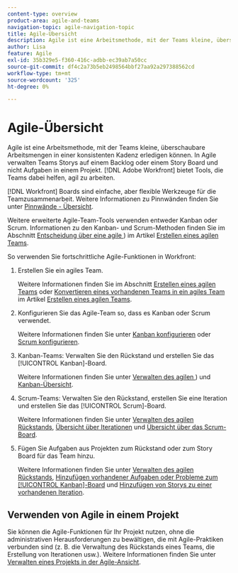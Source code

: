 ```yaml
---
content-type: overview
product-area: agile-and-teams
navigation-topic: agile-navigation-topic
title: Agile-Übersicht
description: Agile ist eine Arbeitsmethode, mit der Teams kleine, überschaubare Arbeitsmengen in einer konsistenten Kadenz erledigen können. In Agile verwalten Teams Storys auf einem Backlog oder einem Story Board und nicht Aufgaben in einem Projekt. [!DNL Adobe Workfront] Stellt Tools bereit, mit denen Teams agil arbeiten können.
author: Lisa
feature: Agile
exl-id: 35b329e5-f360-416c-adbb-ec39ab7a50cc
source-git-commit: df4c2a73b5eb2498564bbf27aa92a297388562cd
workflow-type: tm+mt
source-wordcount: '325'
ht-degree: 0%

---
```


# Agile-Übersicht

Agile ist eine Arbeitsmethode, mit der Teams kleine, überschaubare Arbeitsmengen in einer konsistenten Kadenz erledigen können. In Agile verwalten Teams Storys auf einem Backlog oder einem Story Board und nicht Aufgaben in einem Projekt. [!DNL Adobe Workfront] bietet Tools, die Teams dabei helfen, agil zu arbeiten.

[!DNL Workfront] Boards sind einfache, aber flexible Werkzeuge für die Teamzusammenarbeit. Weitere Informationen zu Pinnwänden finden Sie unter [Pinnwände - Übersicht](../agile/boards-overview.md).

Weitere erweiterte Agile-Team-Tools verwenden entweder Kanban oder Scrum. Informationen zu den Kanban- und Scrum-Methoden finden Sie im Abschnitt [Entscheidung über eine agile ](../agile/get-started-with-agile-in-workfront/create-an-agile-team.md#deciding)) im Artikel [Erstellen eines agilen Teams](../agile/get-started-with-agile-in-workfront/create-an-agile-team.md).

So verwenden Sie fortschrittliche Agile-Funktionen in Workfront:

1. Erstellen Sie ein agiles Team.

   Weitere Informationen finden Sie im Abschnitt [Erstellen eines agilen Teams](../agile/get-started-with-agile-in-workfront/create-an-agile-team.md/#create-an-agile-team-1) oder [Konvertieren eines vorhandenen Teams in ein agiles Team](../agile/get-started-with-agile-in-workfront/create-an-agile-team.md#converting-an-existing-team-into-an-agaile-team) im Artikel [Erstellen eines agilen Teams](../agile/get-started-with-agile-in-workfront/create-an-agile-team.md).

1. Konfigurieren Sie das Agile-Team so, dass es Kanban oder Scrum verwendet.

   Weitere Informationen finden Sie unter [Kanban konfigurieren](../agile/get-started-with-agile-in-workfront/configure-kanban.md) oder [Scrum konfigurieren](../agile/get-started-with-agile-in-workfront/configure-scrum.md).

1. Kanban-Teams: Verwalten Sie den Rückstand und erstellen Sie das [!UICONTROL Kanban]-Board.

   Weitere Informationen finden Sie unter [Verwalten des agilen ](../agile/work-in-an-agile-environment/manage-the-agile-backlog.md)) und [Kanban-Übersicht](../agile/use-kanban-in-an-agile-team/kanban-overview.md).

1. Scrum-Teams: Verwalten Sie den Rückstand, erstellen Sie eine Iteration und erstellen Sie das [!UICONTROL Scrum]-Board.

   Weitere Informationen finden Sie unter [Verwalten des agilen Rückstands](../agile/work-in-an-agile-environment/manage-the-agile-backlog.md), [Übersicht über Iterationen](../agile/use-scrum-in-an-agile-team/iterations/iterations-overview.md) und [Übersicht über das Scrum-Board](../agile/use-scrum-in-an-agile-team/scrum-board/scrum-board-overview.md).

1. Fügen Sie Aufgaben aus Projekten zum Rückstand oder zum Story Board für das Team hinzu.

   Weitere Informationen finden Sie unter [Verwalten des agilen Rückstands](../agile/work-in-an-agile-environment/manage-the-agile-backlog.md), [Hinzufügen vorhandener Aufgaben oder Probleme zum [!UICONTROL Kanban]-Board](../agile/use-kanban-in-an-agile-team/add-existing-tasks-or-issues-to-the-kanban-board.md) und [Hinzufügen von Storys zu einer vorhandenen Iteration](../agile/use-scrum-in-an-agile-team/iterations/add-stories-to-existing-iteration.md).

## Verwenden von Agile in einem Projekt

Sie können die Agile-Funktionen für Ihr Projekt nutzen, ohne die administrativen Herausforderungen zu bewältigen, die mit Agile-Praktiken verbunden sind (z. B. die Verwaltung des Rückstands eines Teams, die Erstellung von Iterationen usw.). Weitere Informationen finden Sie unter [Verwalten eines Projekts in der Agile-Ansicht](/help/quicksilver/manage-work/projects/manage-projects/manage-projects-in-agile-view.md).
